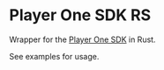 # Player One SDK RS

Wrapper for the [Player One SDK](https://player-one-astronomy.com/service/software) in Rust.

See examples for usage.